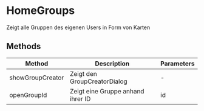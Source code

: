 # HomeGroups

Zeigt alle Gruppen des eigenen Users in Form von Karten

## Methods

<!-- @vuese:HomeGroups:methods:start -->
|Method|Description|Parameters|
|---|---|---|
|showGroupCreator|Zeigt den GroupCreatorDialog|-|
|openGroupId|Zeigt eine Gruppe anhand ihrer ID|id|

<!-- @vuese:HomeGroups:methods:end -->


